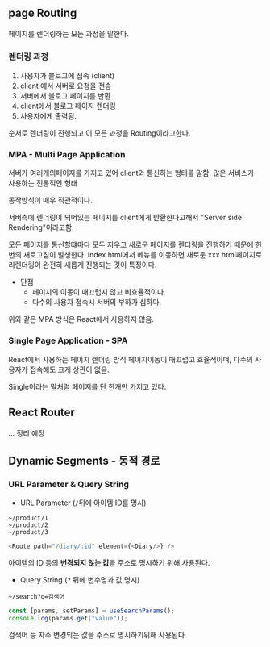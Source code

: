 ## page Routing
페이지를 렌더링하는 모든 과정을 말한다.

### 렌더링 과정
1. 사용자가 블로그에 접속 (client)
2. client 에서 서버로 요청을 전송
3. 서버에서 블로그 페이지를 반환
4. client에서 블로그 페이지 렌더링
5. 사용자에게 출력됨.

순서로 렌더링이 진행되고 이 모든 과정을 Routing이라고한다.


### MPA - Multi Page Application
서버가 여러개의페이지를 가지고 있어 client와 통신하는 형태를 말함.
많은 서비스가 사용하는 전통적인 형태

동작방식이 매우 직관적이다.

서버측에 렌더링이 되어있는 페이지를 client에게 반환한다고해서 "Server side Rendering"이라고함.

모든 페이지를 통신할떄마다 모두 지우고 새로운 페이지를 렌더링을 진행하기 때문에 한번의 새로고침이 발생한다.
index.html에서 메뉴를 이동하면 새로운 xxx.html페이지로 리렌더링이 완전히 새롭게 진행되는 것이 특징이다.

- 단점
  - 페이지의 이동이 매끄럽지 않고 비효율적이다.
  - 다수의 사용자 접속시 서버의 부하가 심하다.

  
위와 같은 MPA 방식은 React에서 사용하지 않음.


### Single Page Application - SPA
React에서 사용하는 페이지 렌더링 방식
페이지이동이 매끄럽고 효율적이며, 다수의 사용자가 접속해도 크게 상관이 없음.

Single이라는 말처럼 페이지를 단 한개만 가지고 있다.



## React Router
... 정리 예정



## Dynamic Segments - 동적 경로

### URL Parameter & Query String
- URL Parameter (`/`뒤에 아이템 ID를 명시)
```
~/product/1
~/product/2
~/product/3
```
```javascript
<Route path="/diary/:id" element={<Diary/>} />
```
아이템의 ID 등의 **변경되지 않는 값**을 주소로 명시하기 위해 사용된다.

- Query String (`?` 뒤에 변수명과 값 명시)
```
~/search?q=검색어
```

```javascript
const [params, setParams] = useSearchParams();
console.log(params.get("value"));
```


검색어 등 자주 변경되는 값을 주소로 명시하기위해 사용된다.
